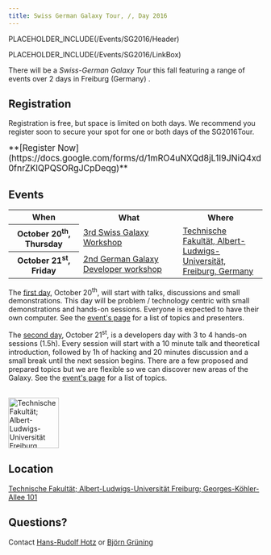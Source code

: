 ```yaml
---
title: Swiss German Galaxy Tour, /, Day 2016
---
```

PLACEHOLDER_INCLUDE(/Events/SG2016/Header)

PLACEHOLDER_INCLUDE(/Events/SG2016/LinkBox)



There will be a *Swiss-German Galaxy Tour* this fall featuring a range of events over 2 days in Freiburg (Germany) . 


## Registration

Registration is free, but space is limited on both days. We recommend you register soon to secure your spot for one or both days of the SG2016Tour.

<div class='center'><span style="font-size: larger;">**[Register Now](https://docs.google.com/forms/d/1mRO4uNXQd8jL1I9JNiQ4xd0fnrZKlQPQSORgJCpDeqg)**</span></div>


## Events

<table>
  <tr class="th" >
    <th> When </th>
    <th> What </th>
    <th> Where </th>
  </tr>
  <tr>
    <th> October 20<sup>th</sup>, Thursday </th>
    <td> <a href='/Events/Switzerland2016'>3rd Swiss Galaxy Workshop</a> </td>
    <td rowspan=2 style=" text-align: left; width: 33%;"> <a href='http://www.uni-freiburg.de/universitaet-en/kontakt-und-wegweiser/lageplaene/engineering'>Technische Fakultät, Albert-Ludwigs-Universität, Freiburg, Germany</a> </td>
  </tr>
  <tr>
    <th> October 21<sup>st</sup>, Friday </th>
    <td> <a href='/Events/Germany2016'>2nd German Galaxy Developer workshop</a> </td>
  </tr>
</table>


The [first day](/src/Events/Switzerland2016/index.md), October 20<sup>th</sup>, will start with talks, discussions and small demonstrations. This day will be problem / technology centric with small demonstrations and hands-on sessions. Everyone is expected to have their own computer.  See the [event's page](/src/Events/Switzerland2016/index.md) for a list of topics and presenters.

The [second day](/src/Events/Germany2016/index.md), October 21<sup>st</sup>, is a developers day with 3 to 4 hands-on sessions (1.5h). Every session will start with a 10 minute talk and theoretical introduction, followed by 1h of hacking and 20 minutes discussion and a small break until the next session begins. There are a few proposed and prepared topics but we are flexible so we can discover new areas of the Galaxy. See the [event's page](/src/Events/Germany2016/index.md) for a list of topics.


<div class='right'><br /><a href='http://www.uni-freiburg.de/universitaet-en/kontakt-und-wegweiser/lageplaene/engineering'><img src='/Images/Logos/UniFreiburg.png' alt='Technische Fakultät; Albert-Ludwigs-Universität Freiburg' height="100" /></a></div>

## Location

[Technische Fakultät; Albert-Ludwigs-Universität Freiburg; Georges-Köhler-Allee 101](http://www.uni-freiburg.de/universitaet-en/kontakt-und-wegweiser/lageplaene/engineering)


## Questions?

Contact [Hans-Rudolf Hotz](/src/HansrudolfHotz/index.md) or [Björn Grüning](/src/BjoernGruening/index.md)
